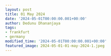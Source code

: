 ```yaml
---
layout: post
title: 01 May 2024
date: '2024-05-01T00:00:00.001+00:00'
author: Dedunu Dhananjaya
tags:
- frankfurt
- germany
modified_time: '2024-05-01T00:00:00.001+00:00'
featured_image: 2024-05-01-01-may-2024-1.jpeg
---
```

